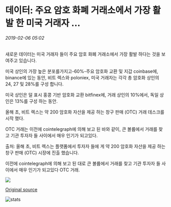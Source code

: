 # 데이터: 주요 암호 화폐 거래소에서 가장 활발 한 미국 거래자 ...

###### 2019-02-06 05:02

새로운 데이터는 미국 거래자 들이 주요 암호 화폐 거래소에서 가장 활발 하다는 것을 보여주고 있습니다.

미국 상인의 가장 높은 분포를가지고-60%-주요 암호화 교환 및 지갑 coinbase에, binance에 있는 동안, 비트 렉스와 poloniex, 미국 거래자는 각각 총 암호화 상인의 24, 27 및 28%를 구성 합니다.

미국 상인은 덜 표시 홍콩 기반 암호화 교환 bitfinex에, 거래 상인의 10%에서, 독일 상인은 13%를 구성 하는 동안.

올해 초, 비트 렉스는 약 200 암호화 자산을 제공 하는 창구 판매 (OTC) 거래 데스크를 시작 했다.

OTC 거래는 이전에 cointelegraph에 의해 보고 된 바와 같이, 큰 볼륨에서 거래를 찾고 기관 투자자 들 사이에서 매우 인기가 되고있다.

출처: 올해 초, 비트 렉스는 플랫폼에서 투자자 들에 게 약 200 암호화 자산을 제공 하는 창구 판매 (OTC) 시장에 진출 했습니다.

이전에 cointelegraph에 의해 보고 된 대로 큰 볼륨에서 거래를 찾고 기관 투자자 들 사이에서 매우 인기가 되고있다 OTC 거래.

![](https://s3.cointelegraph.com/storage/uploads/view/4d9ef338db17af4351f6b8b839525129.png)

[Original source](https://cointelegraph.com/news/data-us-traders-most-active-across-major-crypto-exchanges)

![stats](https://c.statcounter.com/11760860/0/a89fa40b/1/ "stats")